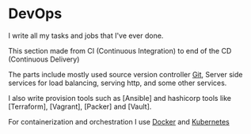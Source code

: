 
# DevOps

I write all my tasks and jobs that I've ever done.

This section made from CI (Continuous Integration) to end of the CD (Continuous Delivery)

The parts include mostly used source version controller [Git],  Server side services for load balancing, serving http, and some other services.

I also write provision tools such as [Ansible] and hashicorp tools like [Terraform], [Vagrant], [Packer] and [Vault].

For containerization and orchestration I use [Docker] and [Kubernetes]

[Git]: svc/git.md
[Kubernetes]: kuber/cheatsheet.md
[Docker]: docker/index.md
